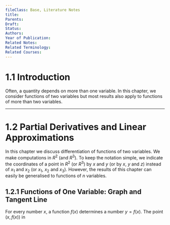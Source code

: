 ```yaml
---
fileClass: Base, Literature Notes
title: 
Parents: 
Draft: 
Status: 
Authors: 
Year of Publication: 
Related Notes: 
Related Terminology: 
Related Courses: 
---
```

# 1.1 Introduction
Often, a quantity depends on more than one variable. In this chapter, we consider functions of two variables but most results also apply to functions of more than two variables. 

---
# 1.2 Partial Derivatives and Linear Approximations
In this chapter we discuss differentiation of functions of two variables. We make computations in $R^2$ (and $R^3$). To keep the notation simple, we indicate the coordinates of a point in $R^2$ (or $R^3$) by $x$ and $y$ (or by $x$, $y$ and $z$) instead of $x_1$ and $x_2$ (or $x_1$, $x_2$ and $x_3$). However, the results of this chapter can easily be generalised to functions of $n$ variables. 

## 1.2.1 Functions of One Variable: Graph and Tangent Line
For every number $x$, a function $f(x)$ determines a number $y=f(x)$. The point $(x, f(x))$ in